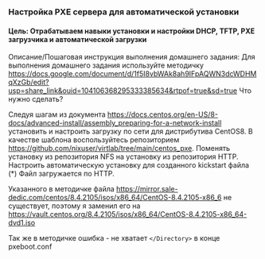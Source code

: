 ### Настройка PXE сервера для автоматической установки

#### Цель: Отрабатываем навыки установки и настройки DHCP, TFTP, PXE загрузчика и автоматической загрузки

Описание/Пошаговая инструкция выполнения домашнего задания:
Для выполнения домашнего задания используйте методичку
https://docs.google.com/document/d/1f5I8vbWAk8ah9IFpAQWN3dcWDHMqXzGb/edit?usp=share_link&ouid=104106368295333385634&rtpof=true&sd=true
Что нужно сделать?

Следуя шагам из документа https://docs.centos.org/en-US/8-docs/advanced-install/assembly_preparing-for-a-network-install установить и настроить загрузку по сети для дистрибутива CentOS8.
В качестве шаблона воспользуйтесь репозиторием https://github.com/nixuser/virtlab/tree/main/centos_pxe.
Поменять установку из репозитория NFS на установку из репозитория HTTP.
Настроить автоматическую установку для созданного kickstart файла (*) Файл загружается по HTTP.

Указанного в методичке файла https://mirror.sale-dedic.com/centos/8.4.2105/isos/x86_64/CentOS-8.4.2105-x86_6 не существует, поэтому я заменил его на  
https://vault.centos.org/8.4.2105/isos/x86_64/CentOS-8.4.2105-x86_64-dvd1.iso

Так же в методичке ошибка - не хватает ```</Directory>``` в конце pxeboot.conf

